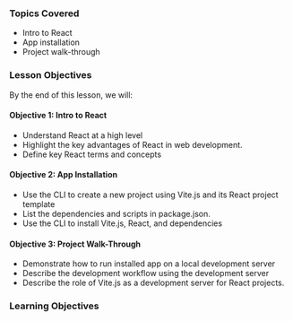 <!-- h1, h2 already used by CTD Learns -->
### Topics Covered

- Intro to React
- App installation
- Project walk-through

### Lesson Objectives

By the end of this lesson, we will:

#### Objective 1: Intro to React

- Understand React at a high level
- Highlight the key advantages of React in web development.
- Define key React terms and concepts

#### Objective 2: App Installation

- Use the CLI to create a new project using Vite.js and its React project template
- List the dependencies and scripts in package.json.
- Use the CLI to install Vite.js, React, and dependencies

#### Objective 3: Project Walk-Through

- Demonstrate how to run installed app on a local development server
- Describe the development workflow using the development server
- Describe the role of Vite.js as a development server for React projects.

### Learning Objectives

